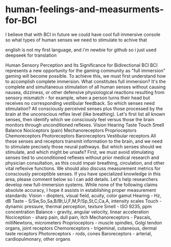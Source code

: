# human-feelings-and-measurments-for-BCI
I believe that with BCI in future we could have cool full immersive console so what types of human senses we need to stimulate to achive that

english is not my first language, and i'm newbie for github so i just used deepseek for translation

Human Sensory Perception and Its Significance for Bidirectional BCI
BCI represents a new opportunity for the gaming community as "full immersion" gaming will become possible. To achieve this, we must first understand how to accomplish complete immersion.
What constitutes full immersion? It's the complete and simultaneous stimulation of all human senses without causing nausea, dizziness, or other defensive physiological reactions resulting from sensory mismatch - for example, when a person turns their head but receives no corresponding vestibular feedback.
So which senses need stimulation? All consciously perceived senses plus those processed by the brain at the unconscious reflex level (like breathing). Let's first list all known senses, then identify which we consciously feel versus those the brain monitors through unconditioned reflexes.
Vision
Hearing
Taste
Touch
Smell
Balance
Nociceptors (pain)
Mechanoreceptors
Proprioceptors
Chemoreceptors
Photoreceptors
Baroreceptors
Vestibular receptors
All these senses and receptors transmit information to the brain, and we need to stimulate precisely those neural pathways. But which senses should we stimulate, and which might be unsafe?
First, we must avoid stimulating senses tied to unconditioned reflexes without prior medical research and physician consultation, as this could impair breathing, circulation, and other vital reflexive functions.
We should also discuss measurement metrics for consciously perceptible senses. If you have specialized knowledge in this area, please comment below so I can add details. Let's help researchers develop new full-immersion systems. While none of the following claims absolute accuracy, I hope it assists in establishing proper measurement standards:
Vision - diopters, visual field, acuity, color gamut
Hearing - Hz, dB
Taste - S/Sw,So,Sa,B/Bt,U,F,M,P/Sp,St,C,Ca,A, intensity scales
Touch - dynamic pressure, thermal perception, texture
Smell - ISO 9235, ppm concentration
Balance - gravity, angular velocity, linear acceleration
Nociception - sharp pain, dull pain, itch
Mechanoreceptors - Pascals, milliNewtons, micrometers
Proprioceptors - muscle spindles, Golgi tendon organs, joint receptors
Chemoreceptors - trigeminal, cutaneous, dermal taste receptors
Photoreceptors - rods, cones
Baroreceptors - arterial, cardiopulmonary, other organs
